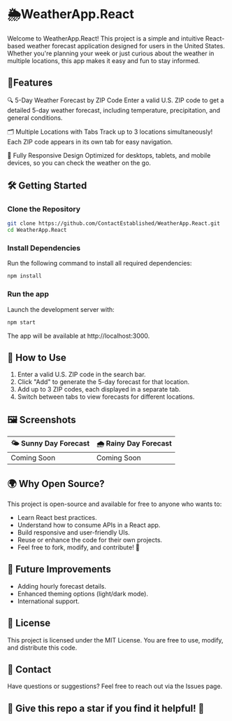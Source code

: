 
# 🌦️WeatherApp.React

Welcome to WeatherApp.React! This project is a simple and intuitive React-based weather forecast application designed for users in the United States. Whether you're planning your week or just curious about the weather in multiple locations, this app makes it easy and fun to stay informed.

## 🎯Features
🔍 5-Day Weather Forecast by ZIP Code
Enter a valid U.S. ZIP code to get a detailed 5-day weather forecast, including temperature, precipitation, and general conditions.

🗂️ Multiple Locations with Tabs
Track up to 3 locations simultaneously! Each ZIP code appears in its own tab for easy navigation.

📱 Fully Responsive Design
Optimized for desktops, tablets, and mobile devices, so you can check the weather on the go.

## 🛠️ Getting Started
### Clone the Repository
```bash
git clone https://github.com/ContactEstablished/WeatherApp.React.git
cd WeatherApp.React
```

### Install Dependencies
Run the following command to install all required dependencies:
```bash
npm install
```

### Run the app
Launch the development server with:
```bash
npm start
```
The app will be available at http://localhost:3000.

## 🧰 How to Use
1. Enter a valid U.S. ZIP code in the search bar.
2. Click "Add" to generate the 5-day forecast for that location.
3. Add up to 3 ZIP codes, each displayed in a separate tab.
4. Switch between tabs to view forecasts for different locations.

## 🖼️ Screenshots

| 🌤️ Sunny Day Forecast | 🌧️ Rainy Day Forecast |
| --- | --- |
| Coming Soon | Coming Soon |

## 🌍 Why Open Source?
This project is open-source and available for free to anyone who wants to:

- Learn React best practices.
- Understand how to consume APIs in a React app.
- Build responsive and user-friendly UIs.
- Reuse or enhance the code for their own projects.
- Feel free to fork, modify, and contribute! 🎉

## 🔮 Future Improvements
- Adding hourly forecast details.
- Enhanced theming options (light/dark mode).
- International support.

## 📜 License
This project is licensed under the MIT License. You are free to use, modify, and distribute this code.

## 💬 Contact
Have questions or suggestions? Feel free to reach out via the Issues page.

## 🌟 Give this repo a star if you find it helpful! 🌟
